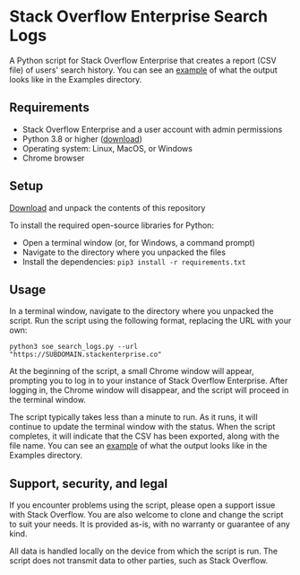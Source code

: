 # Stack Overflow Enterprise Search Logs
A Python script for Stack Overflow Enterprise that creates a report (CSV file) of users' search history. You can see an [example](https://github.com/StackExcahnge/so4t_search_log_report/blob/main/Examples/search_logs.csv) of what the output looks like in the Examples directory.

## Requirements
* Stack Overflow Enterprise and a user account with admin permissions
* Python 3.8 or higher ([download](https://www.python.org/downloads/))
* Operating system: Linux, MacOS, or Windows
* Chrome browser

## Setup
[Download](https://github.com/StackExchange/so4t_search_log_report/archive/refs/heads/main.zip) and unpack the contents of this repository

To install the required open-source libraries for Python:
* Open a terminal window (or, for Windows, a command prompt)
* Navigate to the directory where you unpacked the files
* Install the dependencies: `pip3 install -r requirements.txt`

## Usage
In a terminal window, navigate to the directory where you unpacked the script. 
Run the script using the following format, replacing the URL with your own:

`python3 soe_search_logs.py --url "https://SUBDOMAIN.stackenterprise.co"`

At the beginning of the script, a small Chrome window will appear, prompting you to log in to your instance of Stack Overflow Enterprise. After logging in, the Chrome window will disappear, and the script will proceed in the terminal window.

The script typically takes less than a minute to run. As it runs, it will continue to update the terminal window with the status. When the script completes, it will indicate that the CSV has been exported, along with the file name. You can see an [example](https://github.com/StackExchange/so4t_search_log_report/blob/main/Examples/search_logs.csv) of what the output looks like in the Examples directory.

## Support, security, and legal
If you encounter problems using the script, please open a support issue with Stack Overflow. You are also welcome to clone and change the script to suit your needs. It is provided as-is, with no warranty or guarantee of any kind.

All data is handled locally on the device from which the script is run. The script does not transmit data to other parties, such as Stack Overflow.
